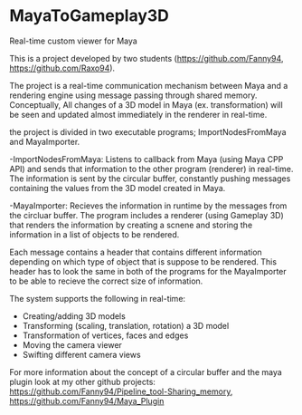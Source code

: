 # MayaToGameplay3D
Real-time custom viewer for Maya

This is a project developed by two students (https://github.com/Fanny94, https://github.com/Raxo94). 

The project is a real-time communication mechanism between Maya and a rendering engine using message passing through
shared memory. Conceptually, All changes of a 3D model in Maya (ex. transformation) will be seen and updated almost immediately in the renderer in real-time.

the project is divided in two executable programs; ImportNodesFromMaya and MayaImporter.

   -ImportNodesFromMaya: Listens to callback from Maya (using Maya CPP API) and sends that information to the other program (renderer) in real-time. The information is sent by the circular buffer, constantly pushing messages containing the values from the 3D model created in Maya.

   -MayaImporter: Recieves the information in runtime by the messages from the circluar buffer. The program includes a renderer (using Gameplay 3D) that renders the information by creating a scnene and storing the information in a list of objects to be rendered. 

Each message contains a header that contains different information depending on which type of object that is suppose to be rendered. This header has to look the same in both of the programs for the MayaImporter to be able to recieve the correct size of information.

The system supports the following in real-time: 
- Creating/adding 3D models 
- Transforming (scaling, translation, rotation) a 3D model
- Transformation of vertices, faces and edges
- Moving the camera viewer
- Swifting different camera views 

For more information about the concept of a circular buffer and the maya plugin look at my other github projects: https://github.com/Fanny94/Pipeline_tool-Sharing_memory, https://github.com/Fanny94/Maya_Plugin 
